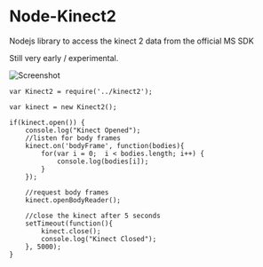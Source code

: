 # Node-Kinect2

Nodejs library to access the kinect 2 data from the official MS SDK

Still very early / experimental.

![Screenshot](../../blob/master/node-kinect2-skeleton.png?raw=true)

```
var Kinect2 = require('../kinect2');

var kinect = new Kinect2();

if(kinect.open()) {
	console.log("Kinect Opened");
	//listen for body frames
	kinect.on('bodyFrame', function(bodies){
		for(var i = 0;  i < bodies.length; i++) {
			console.log(bodies[i]);
		}
	});

	//request body frames
	kinect.openBodyReader();

	//close the kinect after 5 seconds
	setTimeout(function(){
		kinect.close();
		console.log("Kinect Closed");
	}, 5000);
}
```